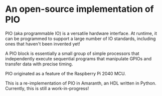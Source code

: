 # An open-source implementation of PIO

PIO (aka programmable IO) is a versatile hardware interface. At runtime, it can be programmed
to support a large number of IO standards, including ones that haven't been invented yet!

A PIO block is essentially a small group of simple processors that independently execute sequential
programs that manipulate GPIOs and transfer data with precise timing.

PIO originated as a feature of the Raspberry Pi 2040 MCU.

This is a re-implementation of PIO in Amaranth, an HDL written in Python. Currently, this is still
a work-in-progress!
